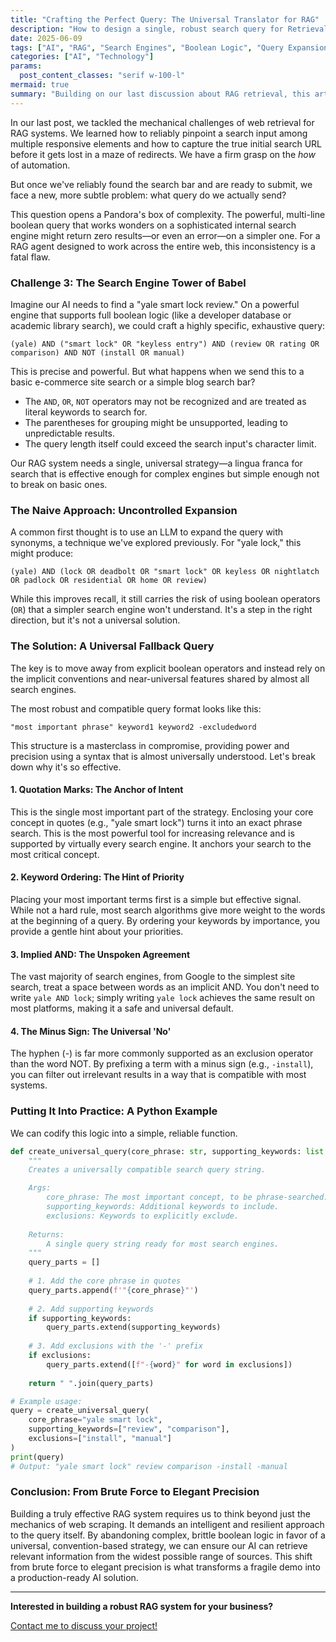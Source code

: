 ```yaml
---
title: "Crafting the Perfect Query: The Universal Translator for RAG"
description: "How to design a single, robust search query for Retrieval-Augmented Generation that works across diverse search engines, from powerful boolean systems to simple keyword matchers."
date: 2025-06-09
tags: ["AI", "RAG", "Search Engines", "Boolean Logic", "Query Expansion"]
categories: ["AI", "Technology"]
params:
  post_content_classes: "serif w-100-l"
mermaid: true
summary: "Building on our last discussion about RAG retrieval, this article tackles the query itself. We explore why a 'one-size-fits-all' boolean query fails and present a universal fallback strategy that ensures your AI can reliably search anywhere."
---
```


In our last post, we tackled the mechanical challenges of web retrieval for RAG systems. We learned how to reliably pinpoint a search input among multiple responsive elements and how to capture the true initial search URL before it gets lost in a maze of redirects. We have a firm grasp on the *how* of automation.

But once we've reliably found the search bar and are ready to submit, we face a new, more subtle problem: what query do we actually send?

This question opens a Pandora's box of complexity. The powerful, multi-line boolean query that works wonders on a sophisticated internal search engine might return zero results—or even an error—on a simpler one. For a RAG agent designed to work across the entire web, this inconsistency is a fatal flaw.

### Challenge 3: The Search Engine Tower of Babel

Imagine our AI needs to find a "yale smart lock review." On a powerful engine that supports full boolean logic (like a developer database or academic library search), we could craft a highly specific, exhaustive query:

```
(yale) AND ("smart lock" OR "keyless entry") AND (review OR rating OR comparison) AND NOT (install OR manual)
```

This is precise and powerful. But what happens when we send this to a basic e-commerce site search or a simple blog search bar?

- The `AND`, `OR`, `NOT` operators may not be recognized and are treated as literal keywords to search for.
- The parentheses for grouping might be unsupported, leading to unpredictable results.
- The query length itself could exceed the search input's character limit.

Our RAG system needs a single, universal strategy—a lingua franca for search that is effective enough for complex engines but simple enough not to break on basic ones.

### The Naive Approach: Uncontrolled Expansion

A common first thought is to use an LLM to expand the query with synonyms, a technique we've explored previously. For "yale lock," this might produce:

```
(yale) AND (lock OR deadbolt OR "smart lock" OR keyless OR nightlatch OR padlock OR residential OR home OR review)
```

While this improves recall, it still carries the risk of using boolean operators (`OR`) that a simpler search engine won't understand. It's a step in the right direction, but it's not a universal solution.

### The Solution: A Universal Fallback Query

The key is to move away from explicit boolean operators and instead rely on the implicit conventions and near-universal features shared by almost all search engines.

The most robust and compatible query format looks like this:

```
"most important phrase" keyword1 keyword2 -excludedword
```

This structure is a masterclass in compromise, providing power and precision using a syntax that is almost universally understood. Let's break down why it's so effective.

#### 1. Quotation Marks: The Anchor of Intent

This is the single most important part of the strategy. Enclosing your core concept in quotes (e.g., "yale smart lock") turns it into an exact phrase search. This is the most powerful tool for increasing relevance and is supported by virtually every search engine. It anchors your search to the most critical concept.

#### 2. Keyword Ordering: The Hint of Priority

Placing your most important terms first is a simple but effective signal. While not a hard rule, most search algorithms give more weight to the words at the beginning of a query. By ordering your keywords by importance, you provide a gentle hint about your priorities.

#### 3. Implied AND: The Unspoken Agreement

The vast majority of search engines, from Google to the simplest site search, treat a space between words as an implicit AND. You don't need to write `yale AND lock`; simply writing `yale lock` achieves the same result on most platforms, making it a safe and universal default.

#### 4. The Minus Sign: The Universal 'No'

The hyphen (-) is far more commonly supported as an exclusion operator than the word NOT. By prefixing a term with a minus sign (e.g., `-install`), you can filter out irrelevant results in a way that is compatible with most systems.

### Putting It Into Practice: A Python Example

We can codify this logic into a simple, reliable function.

```python
def create_universal_query(core_phrase: str, supporting_keywords: list = None, exclusions: list = None) -> str:
    """
    Creates a universally compatible search query string.

    Args:
        core_phrase: The most important concept, to be phrase-searched.
        supporting_keywords: Additional keywords to include.
        exclusions: Keywords to explicitly exclude.
    
    Returns:
        A single query string ready for most search engines.
    """
    query_parts = []
    
    # 1. Add the core phrase in quotes
    query_parts.append(f'"{core_phrase}"')
    
    # 2. Add supporting keywords
    if supporting_keywords:
        query_parts.extend(supporting_keywords)
        
    # 3. Add exclusions with the '-' prefix
    if exclusions:
        query_parts.extend([f"-{word}" for word in exclusions])
        
    return " ".join(query_parts)

# Example usage:
query = create_universal_query(
    core_phrase="yale smart lock", 
    supporting_keywords=["review", "comparison"],
    exclusions=["install", "manual"]
)
print(query)
# Output: "yale smart lock" review comparison -install -manual
```

### Conclusion: From Brute Force to Elegant Precision

Building a truly effective RAG system requires us to think beyond just the mechanics of web scraping. It demands an intelligent and resilient approach to the query itself. By abandoning complex, brittle boolean logic in favor of a universal, convention-based strategy, we can ensure our AI can retrieve relevant information from the widest possible range of sources. This shift from brute force to elegant precision is what transforms a fragile demo into a production-ready AI solution.

---

**Interested in building a robust RAG system for your business?**

[Contact me to discuss your project!](/pages/contact/) 